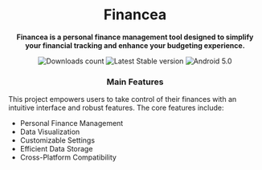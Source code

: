 <div align="center">

# Financea

**Financea is a personal finance management tool designed to simplify your financial tracking and enhance your budgeting experience.**

![Downloads count](https://img.shields.io/github/downloads/Carlos-Gan/Financea/total?color=1976d2) ![Latest Stable version](https://img.shields.io/github/v/release/Carlos-Gan/Financea?color=2596be&label=latest) ![Android 5.0](https://img.shields.io/badge/android-7.0+-brightgreen)
### Main Features

<div align="left">
  This project empowers users to take control of their finances with an intuitive interface and robust features. The core features include:

  
* Personal Finance Management
* Data Visualization
* Customizable Settings
* Efficient Data Storage
* Cross-Platform Compatibility

</div>
</div>
